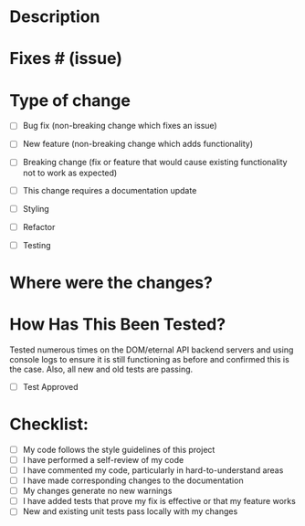 # Description

# Fixes # (issue)

# Type of change

- [ ]  Bug fix (non-breaking change which fixes an issue)
 
- [ ]  New feature (non-breaking change which adds functionality)

- [ ]  Breaking change (fix or feature that would cause existing functionality not to work as expected)

- [ ] This change requires a documentation update

-  [ ] Styling

- [ ] Refactor

- [ ] Testing

# Where were the changes?


# How Has This Been Tested?
Tested numerous times on the DOM/eternal API backend servers and using console logs to ensure it is still functioning as before and confirmed this is the case. Also, all new and old tests are passing.

- [ ] Test Approved

# Checklist:

- [ ]  My code follows the style guidelines of this project
- [ ]  I have performed a self-review of my code
- [ ]  I have commented my code, particularly in hard-to-understand areas
- [ ]  I have made corresponding changes to the documentation
- [ ]  My changes generate no new warnings
- [ ]  I have added tests that prove my fix is effective or that my feature works
- [ ]  New and existing unit tests pass locally with my changes
